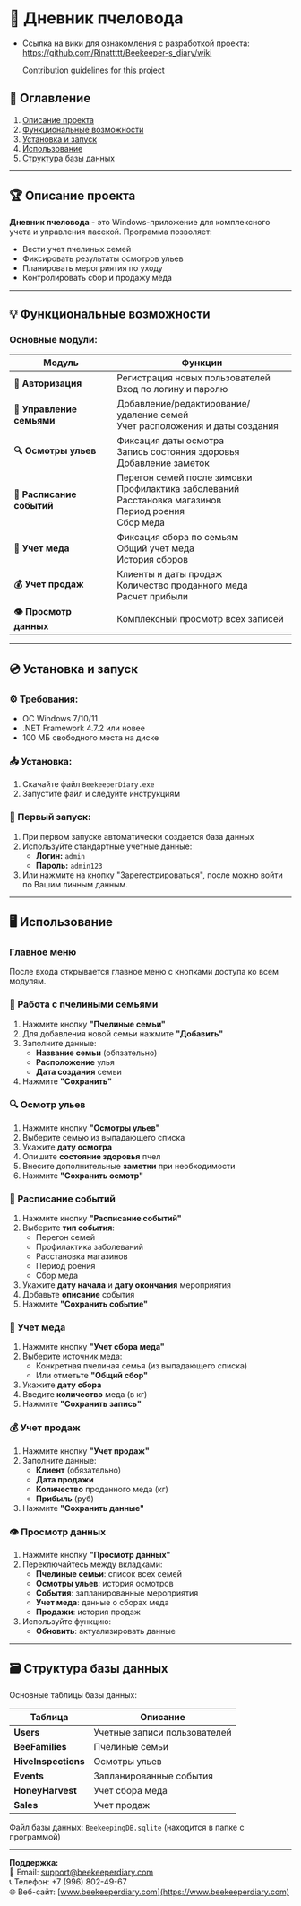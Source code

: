 # 🐝 Дневник пчеловода 

* Cсылка на вики для ознакомления с разработкой проекта: https://github.com/Rinattttt/Beekeeper-s_diary/wiki

  [Contribution guidelines for this project](docs/CONTRIBUTING.md)

## 📑 Оглавление
1. [Описание проекта](#описание-проекта)
2. [Функциональные возможности](#функциональные-возможности)
3. [Установка и запуск](#установка-и-запуск)
4. [Использование](#использование)
5. [Структура базы данных](#структура-базы-данных)

---

## 🏆 Описание проекта
**Дневник пчеловода** - это Windows-приложение для комплексного учета и управления пасекой. Программа позволяет:
- Вести учет пчелиных семей
- Фиксировать результаты осмотров ульев
- Планировать мероприятия по уходу
- Контролировать сбор и продажу меда

---

## 💡 Функциональные возможности

### Основные модули:
| Модуль | Функции |
|--------|---------|
| **🔐 Авторизация** | Регистрация новых пользователей<br>Вход по логину и паролю |
| **🐝 Управление семьями** | Добавление/редактирование/удаление семей<br>Учет расположения и даты создания |
| **🔍 Осмотры ульев** | Фиксация даты осмотра<br>Запись состояния здоровья<br>Добавление заметок |
| **📅 Расписание событий** | Перегон семей после зимовки<br>Профилактика заболеваний<br>Расстановка магазинов<br>Период роения<br>Сбор меда |
| **🍯 Учет меда** | Фиксация сбора по семьям<br>Общий учет меда<br>История сборов |
| **💰 Учет продаж** | Клиенты и даты продаж<br>Количество проданного меда<br>Расчет прибыли |
| **👁️ Просмотр данных** | Комплексный просмотр всех записей |

---

## 💿 Установка и запуск

### ⚙️ Требования:
- ОС Windows 7/10/11
- .NET Framework 4.7.2 или новее
- 100 МБ свободного места на диске

### 📥 Установка:
1. Скачайте файл `BeekeeperDiary.exe`
2. Запустите файл и следуйте инструкциям

### 🚀 Первый запуск:
1. При первом запуске автоматически создается база данных
2. Используйте стандартные учетные данные:
   - **Логин:** `admin`
   - **Пароль:** `admin123`
3. Или нажмите на кнопку "Зарегестрироваться", после можно войти по Вашим личным данным.

---

## 🖥️ Использование

### Главное меню
После входа открывается главное меню с кнопками доступа ко всем модулям.

### 🐝 Работа с пчелиными семьями
1. Нажмите кнопку **"Пчелиные семьи"**
2. Для добавления новой семьи нажмите **"Добавить"**
3. Заполните данные:
   - **Название семьи** (обязательно)
   - **Расположение** улья
   - **Дата создания** семьи
4. Нажмите **"Сохранить"**

### 🔍 Осмотр ульев
1. Нажмите кнопку **"Осмотры ульев"**
2. Выберите семью из выпадающего списка
3. Укажите **дату осмотра**
4. Опишите **состояние здоровья** пчел
5. Внесите дополнительные **заметки** при необходимости
6. Нажмите **"Сохранить осмотр"**

### 📅 Расписание событий
1. Нажмите кнопку **"Расписание событий"**
2. Выберите **тип события**:
   - Перегон семей
   - Профилактика заболеваний
   - Расстановка магазинов
   - Период роения
   - Сбор меда
3. Укажите **дату начала** и **дату окончания** мероприятия
4. Добавьте **описание** события
5. Нажмите **"Сохранить событие"**

### 🍯 Учет меда
1. Нажмите кнопку **"Учет сбора меда"**
2. Выберите источник меда:
   - Конкретная пчелиная семья (из выпадающего списка)
   - Или отметьте **"Общий сбор"**
3. Укажите **дату сбора**
4. Введите **количество** меда (в кг)
5. Нажмите **"Сохранить запись"**

### 💰 Учет продаж
1. Нажмите кнопку **"Учет продаж"**
2. Заполните данные:
   - **Клиент** (обязательно)
   - **Дата продажи**
   - **Количество** проданного меда (кг)
   - **Прибыль** (руб)
3. Нажмите **"Сохранить данные"**

### 👁️ Просмотр данных
1. Нажмите кнопку **"Просмотр данных"**
2. Переключайтесь между вкладками:
   - **Пчелиные семьи**: список всех семей
   - **Осмотры ульев**: история осмотров
   - **События**: запланированные мероприятия
   - **Учет меда**: данные о сборах меда
   - **Продажи**: история продаж
3. Используйте функцию:
   - **Обновить**: актуализировать данные

---

## 🗃️ Структура базы данных
Основные таблицы базы данных:

| Таблица | Описание |
|---------|----------|
| **Users** | Учетные записи пользователей |
| **BeeFamilies** | Пчелиные семьи |
| **HiveInspections** | Осмотры ульев |
| **Events** | Запланированные события |
| **HoneyHarvest** | Учет сбора меда |
| **Sales** | Учет продаж |

Файл базы данных: `BeekeepingDB.sqlite` (находится в папке с программой)

---

**Поддержка:**  
📧 Email: support@beekeeperdiary.com  
📞 Телефон: +7 (996) 802-49-67  
🌐 Веб-сайт: [www.beekeeperdiary.com](https://www.beekeeperdiary.com)
